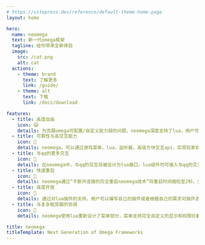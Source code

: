 ```yaml
---
# https://vitepress.dev/reference/default-theme-home-page
layout: home

hero:
  name: neomega
  text: 新一代omega框架
  tagline: 给你带来全新体验
  image:
    src: /cat.png
    alt: cat
  actions:
    - theme: brand
      text: 了解更多
      link: /guide/
    - theme: alt
      text: 下载
      link: /docs/download

features:
  - title: 高度自由
    icon: 😺
    details: 为克服omega可配置/自定义能力弱的问题，neomega深度支持了lua，用户可以完全自由的修改和配置neomega核心功能和lua插件 
  - title: 可靠性与高交互能力 
    icon: 🔏
    details: neomega，可以通过游戏菜单，lua，监听器，高级方块交互api，实现玩家自助的，不同命令块生成，机器人可以根据玩家需要，检查玩家权限
  - title: 与qq的更多交互
    icon: 🔌
    details: 在neomega中，与qq的交互将被设计为lua接口，lua组件均可接入与qq的交互接口，实现更复杂的交互和消息机制 
  - title: 快速重启
    icon: 🚀
    details: neomega通过“不断开连接的完全重启neomega技术”将重启时间缩短至2秒。无论是测试新的配置文件，还是测试新插件，还是测试自己的修改，neomega都可使你迅速获得响应 
  - title: 高度开放
    icon: 🌟
    details: 通过对lua插件的支持，用户可以编写自己的插件或者根据自己的需求对插件进行调整，同时，用户可以从网络下载新的lua插件 
  - title: 与复杂租赁服的协调 
    icon: 🚧
    details: neomega使用lua重新设计了菜单部分，菜单支持完全自定义的显示和权限拦截，通过适当的修改，可以实现不同玩家可见/可用不同功能和菜单项，菜单项的显示也支持完全的自定义 

title: neomega
titleTemplate: Next Generation of Omega Frameworks
---
```


<script setup lang="ts">
import notice from './.vitepress/theme/components/notice.vue'
</script>
<notice />